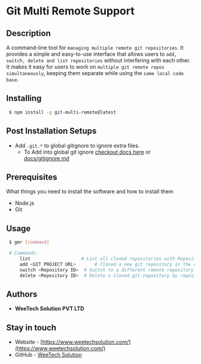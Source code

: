 # Git Multi Remote Support

## Description

A command-line tool for `managing multiple remote git repositories`. It provides a simple and easy-to-use interface that allows users to `add, switch, delete and list repositories` without interfering with each other. It makes it easy for users to work on `multiple git remote repos simultaneously`, keeping them separate while using the `same local code base`.

## Installing

```bash
 $ npm install -g git-multi-remote@latest
```

## Post Installation Setups

- Add `.git.*` to global gitignore to ignore extra files.
  - To Add into global git ignore [checkout docs here](https://gist.github.com/subfuzion/db7f57fff2fb6998a16c) or [docs/gitignore.md](./docs/gitignore.md)

## Prerequisites

What things you need to install the software and how to install them

- Node.js
- Git

## Usage

```bash
 $ gmr [command]

 # Commands:
     list                   # List all cloned repositories with Repository ids.
     add <GIT PROJECT URL>       # Cloned a new git repository in the current working directory.
     switch <Repository ID>  # Switch to a different remote repository by repository id.
     delete <Repository ID>  # Delete a cloned git repository by repository id.
```

## Authors

- **WeeTech Solution PVT LTD**

## Stay in touch

- Website - [https://www.weetechsolution.com/](https://www.weetechsolution.com/)
- GitHub - [WeeTech Solution](https://github.com/weetech)
